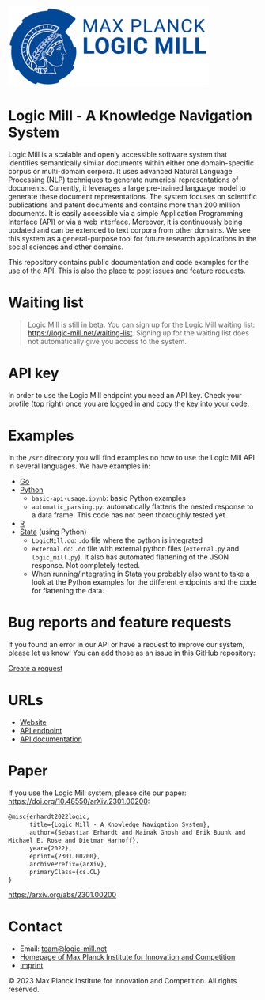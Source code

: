 ![LM Logo](img/lm-logo.png)

# Logic Mill - A Knowledge Navigation System

Logic Mill is a scalable and openly accessible software system that identifies semantically similar documents within either one domain-specific corpus or multi-domain corpora. It uses advanced Natural Language Processing (NLP) techniques to generate numerical representations of documents. Currently, it leverages a large pre-trained language model to generate these document representations. The system focuses on scientific publications and patent documents and contains more than 200 million documents. It is easily accessible via a simple Application Programming Interface (API) or via a web interface. Moreover, it is continuously being updated and can be extended to text corpora from other domains. We see this system as a general-purpose tool for future research applications in the social sciences and other domains.


This repository contains public documentation and code examples for the use of the API. This is also the place to post issues and feature requests.


# Waiting list

> Logic Mill is still in beta.
You can sign up for the Logic Mill waiting list: https://logic-mill.net/waiting-list.
Signing up for the waiting list does not automatically give you access to the system.

# API key
In order to use the Logic Mill endpoint you need an API key. Check your profile (top right) once you are logged in and copy the key into your code.

# Examples

In the `/src` directory you will find examples no how to use the Logic Mill API in several languages. We have examples in:

- [Go](src/go/)
- [Python](src/python/)
  - `basic-api-usage.ipynb`: basic Python examples
  - `automatic_parsing.py`: automatically flattens the nested response to a data frame. This code has not been thoroughly tested yet.
- [R](src/R/)
- [Stata](src/stata/) (using Python)
  - `LogicMill.do`: `.do` file where the python is integrated
  - `external.do`: `.do` file with external python files (`external.py` and `logic_mill.py`). It also has automated flattening of the JSON response. Not completely tested.
  - When running/integrating in Stata you probably also want to take a look at the Python examples for the different endpoints and the code for flattening the data.

# Bug reports and feature requests

If you found an error in our API or have a request to improve our system, please let us know! You can add those as an issue in this GitHub repository:

[Create a request](https://github.com/max-planck-innovation-competition/logic-mill/issues/new/choose)

# URLs
- [Website](https://logic-mill.net/)
- [API endpoint](https://api.logic-mill.net/api/v1/graphql/)
- [API documentation](https://logic-mill.net/app/lm/explorer) 


# Paper

If you use the Logic Mill system, please cite our paper: <https://doi.org/10.48550/arXiv.2301.00200>:

```
@misc{erhardt2022logic,
      title={Logic Mill - A Knowledge Navigation System},
      author={Sebastian Erhardt and Mainak Ghosh and Erik Buunk and Michael E. Rose and Dietmar Harhoff},
      year={2022},
      eprint={2301.00200},
      archivePrefix={arXiv},
      primaryClass={cs.CL}
}

```
<https://arxiv.org/abs/2301.00200>

<!-- # Terms of use
 -->


# Contact
- Email: <team@logic-mill.net>
- [Homepage of Max Planck Institute for Innovation and Competition](https://www.ip.mpg.de/en/)
- [Imprint ](<https://www.ip.mpg.de/en/imprint/>)


© 2023 Max Planck Institute for Innovation and Competition. All rights reserved.
